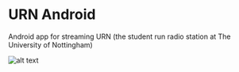# URN Android
Android app for streaming URN (the student run radio station at The University of Nottingham)

![alt text](https://github.com/jamesturner/urn-android/raw/master/app/src/main/res/drawable/logo.png "Logo Title Text 1")
